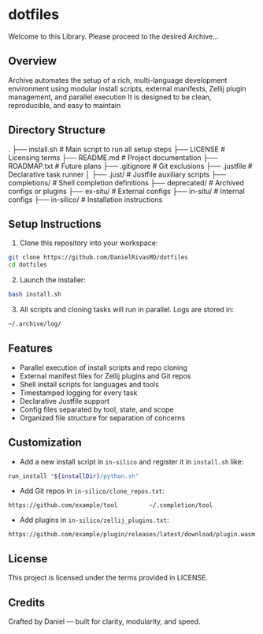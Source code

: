 # dotfiles

Welcome to this Library. Please proceed to the desired Archive...

## Overview

Archive automates the setup of a rich, multi-language development environment using modular install scripts, external manifests, Zellij plugin management, and parallel execution
It is designed to be clean, reproducible, and easy to maintain

## Directory Structure

.
├── install.sh              # Main script to run all setup steps
├── LICENSE                 # Licensing terms
├── README.md               # Project documentation
├── ROADMAP.txt             # Future plans
├── .gitignore              # Git exclusions
├── .justfile               # Declarative task runner
│
├── .just/                  # Justfile auxiliary scripts
├── completions/            # Shell completion definitions
├── deprecated/             # Archived configs or plugins
├── ex-situ/                # External configs
├── in-situ/                # Internal configs
├── in-silico/              # Installation instructions

## Setup Instructions

1. Clone this repository into your workspace:

```bash
git clone https://github.com/DanielRivasMD/dotfiles
cd dotfiles
```

2. Launch the installer:

```bash
bash install.sh
```

3. All scripts and cloning tasks will run in parallel. Logs are stored in:
```bash
~/.archive/log/
```

## Features

- Parallel execution of install scripts and repo cloning
- External manifest files for Zellij plugins and Git repos
- Shell install scripts for languages and tools
- Timestamped logging for every task
- Declarative Justfile support
- Config files separated by tool, state, and scope
- Organized file structure for separation of concerns

## Customization

- Add a new install script in `in-silico` and register it in `install.sh` like:

```bash
run_install "${installDir}/python.sh"
```

- Add Git repos in `in-silico/clone_repos.txt`:

```text
https://github.com/example/tool         ~/.completion/tool
```

- Add plugins in `in-silico/zellij_plugins.txt`:

```text
https://github.com/example/plugin/releases/latest/download/plugin.wasm
```

## License

This project is licensed under the terms provided in LICENSE.

## Credits

Crafted by Daniel — built for clarity, modularity, and speed.

